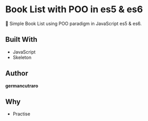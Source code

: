 # Book List with POO in es5 & es6

:ledger: Simple Book List using POO paradigm in JavaScript es5 & es6.

## Built With

* JavaScript
* Skeleton

## Author

**germancutraro**

## Why

* Practise
